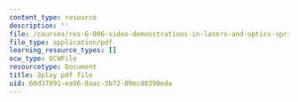 ```yaml
---
content_type: resource
description: ''
file: /courses/res-6-006-video-demonstrations-in-lasers-and-optics-spring-2008/60d37891ea968aac3b7289ecd0390eda_G9kl6-lRHNs.pdf
file_type: application/pdf
learning_resource_types: []
ocw_type: OCWFile
resourcetype: Document
title: 3play pdf file
uid: 60d37891-ea96-8aac-3b72-89ecd0390eda
---
```

